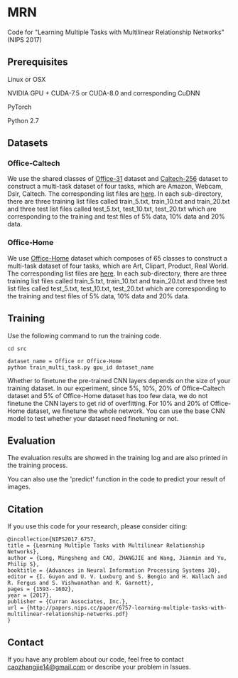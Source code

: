 # MRN
Code for "Learning Multiple Tasks with Multilinear Relationship Networks" (NIPS 2017)

## Prerequisites
Linux or OSX

NVIDIA GPU + CUDA-7.5 or CUDA-8.0 and corresponding CuDNN

PyTorch

Python 2.7

## Datasets
### Office-Caltech
We use the shared classes of [Office-31](https://people.eecs.berkeley.edu/~jhoffman/domainadapt/) dataset and [Caltech-256](http://www.vision.caltech.edu/Image_Datasets/Caltech256/) dataset to construct a multi-task dataset of four tasks, which are Amazon, Webcam, Dslr, Caltech. The corresponding list files are [here](./data/office). In each sub-directory, there are three training list files called train_5.txt, train_10.txt and train_20.txt and three test list files called test_5.txt, test_10.txt, test_20.txt which are corresponding to the training and test files of 5% data, 10% data and 20% data.

### Office-Home
We use [Office-Home](http://hemanthdv.org/OfficeHome-Dataset/) dataset which composes of 65 classes to construct a multi-task dataset of four tasks, which are Art, Clipart, Product, Real World. The corresponding list files are [here](./data/office-home). In each sub-directory, there are three training list files called train_5.txt, train_10.txt and train_20.txt and three test list files called test_5.txt, test_10.txt, test_20.txt which are corresponding to the training and test files of 5% data, 10% data and 20% data.

## Training
Use the following command to run the training code.
```
cd src 

dataset_name = Office or Office-Home
python train_multi_task.py gpu_id dataset_name
```

Whether to finetune the pre-trained CNN layers depends on the size of your training dataset. In our experiment, since 5%, 10%, 20% of Office-Caltech dataset and 5% of Office-Home dataset has too few data, we do not finetune the CNN layers to get rid of overfitting. For 10% and 20% of Office-Home dataset, we finetune the whole network. You can use the base CNN model to test whether your dataset need finetuning or not.

## Evaluation
The evaluation results are showed in the training log and are also printed in the training process.

You can also use the 'predict' function in the code to predict your result of images.


## Citation
If you use this code for your research, please consider citing:
```
@incollection{NIPS2017_6757,
title = {Learning Multiple Tasks with Multilinear Relationship Networks},
author = {Long, Mingsheng and CAO, ZHANGJIE and Wang, Jianmin and Yu, Philip S},
booktitle = {Advances in Neural Information Processing Systems 30},
editor = {I. Guyon and U. V. Luxburg and S. Bengio and H. Wallach and R. Fergus and S. Vishwanathan and R. Garnett},
pages = {1593--1602},
year = {2017},
publisher = {Curran Associates, Inc.},
url = {http://papers.nips.cc/paper/6757-learning-multiple-tasks-with-multilinear-relationship-networks.pdf}
}
```
## Contact
If you have any problem about our code, feel free to contact caozhangjie14@gmail.com or describe your problem in Issues.
